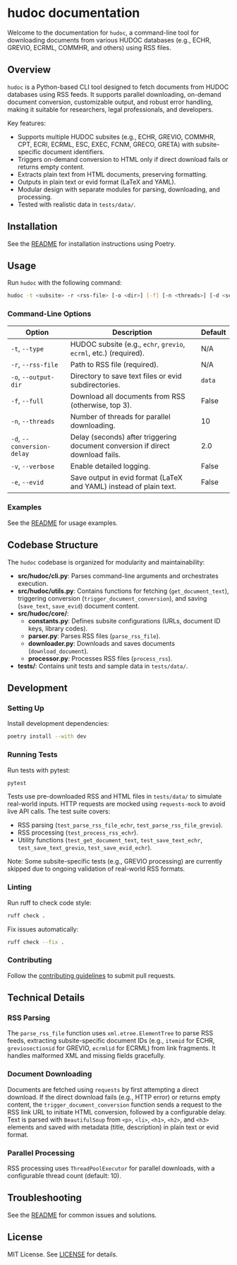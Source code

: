 # hudoc documentation

Welcome to the documentation for `hudoc`, a command-line tool for downloading documents from various HUDOC databases (e.g., ECHR, GREVIO, ECRML, COMMHR, and others) using RSS files.

## Overview

`hudoc` is a Python-based CLI tool designed to fetch documents from HUDOC databases using RSS feeds. It supports parallel downloading, on-demand document conversion, customizable output, and robust error handling, making it suitable for researchers, legal professionals, and developers.

Key features:

- Supports multiple HUDOC subsites (e.g., ECHR, GREVIO, COMMHR, CPT, ECRI, ECRML, ESC, EXEC, FCNM, GRECO, GRETA) with subsite-specific document identifiers.
- Triggers on-demand conversion to HTML only if direct download fails or returns empty content.
- Extracts plain text from HTML documents, preserving formatting.
- Outputs in plain text or evid format (LaTeX and YAML).
- Modular design with separate modules for parsing, downloading, and processing.
- Tested with realistic data in `tests/data/`.

## Installation

See the [README](../README.md#installation) for installation instructions using Poetry.

## Usage

Run `hudoc` with the following command:

```bash
hudoc -t <subsite> -r <rss-file> [-o <dir>] [-f] [-n <threads>] [-d <seconds>] [-v] [-e]
```

### Command-Line Options

| Option                | Description                                                                 | Default         |
|-----------------------|-----------------------------------------------------------------------------|-----------------|
| `-t`, `--type`        | HUDOC subsite (e.g., `echr`, `grevio`, `ecrml`, etc.) (required).            | N/A             |
| `-r`, `--rss-file`    | Path to RSS file (required).                                                | N/A             |
| `-o`, `--output-dir`  | Directory to save text files or evid subdirectories.                         | `data`          |
| `-f`, `--full`        | Download all documents from RSS (otherwise, top 3).                          | False           |
| `-n`, `--threads`     | Number of threads for parallel downloading.                                  | 10              |
| `-d`, `--conversion-delay` | Delay (seconds) after triggering document conversion if direct download fails. | 2.0         |
| `-v`, `--verbose`     | Enable detailed logging.                                                     | False           |
| `-e`, `--evid`        | Save output in evid format (LaTeX and YAML) instead of plain text.           | False           |

### Examples

See the [README](../README.md#examples) for usage examples.

## Codebase Structure

The `hudoc` codebase is organized for modularity and maintainability:

- **src/hudoc/cli.py**: Parses command-line arguments and orchestrates execution.
- **src/hudoc/utils.py**: Contains functions for fetching (`get_document_text`), triggering conversion (`trigger_document_conversion`), and saving (`save_text`, `save_evid`) document content.
- **src/hudoc/core/**:
  - **constants.py**: Defines subsite configurations (URLs, document ID keys, library codes).
  - **parser.py**: Parses RSS files (`parse_rss_file`).
  - **downloader.py**: Downloads and saves documents (`download_document`).
  - **processor.py**: Processes RSS files (`process_rss`).
- **tests/**: Contains unit tests and sample data in `tests/data/`.

## Development

### Setting Up

Install development dependencies:
```bash
poetry install --with dev
```

### Running Tests

Run tests with pytest:
```bash
pytest
```

Tests use pre-downloaded RSS and HTML files in `tests/data/` to simulate real-world inputs. HTTP requests are mocked using `requests-mock` to avoid live API calls. The test suite covers:

- RSS parsing (`test_parse_rss_file_echr`, `test_parse_rss_file_grevio`).
- RSS processing (`test_process_rss_echr`).
- Utility functions (`test_get_document_text`, `test_save_text_echr`, `test_save_text_grevio`, `test_save_evid_echr`).

Note: Some subsite-specific tests (e.g., GREVIO processing) are currently skipped due to ongoing validation of real-world RSS formats.

### Linting

Run ruff to check code style:
```bash
ruff check .
```

Fix issues automatically:
```bash
ruff check --fix .
```

### Contributing

Follow the [contributing guidelines](../README.md#contributing) to submit pull requests.

## Technical Details

### RSS Parsing

The `parse_rss_file` function uses `xml.etree.ElementTree` to parse RSS feeds, extracting subsite-specific document IDs (e.g., `itemid` for ECHR, `greviosectionid` for GREVIO, `ecrmlid` for ECRML) from link fragments. It handles malformed XML and missing fields gracefully.

### Document Downloading

Documents are fetched using `requests` by first attempting a direct download. If the direct download fails (e.g., HTTP error) or returns empty content, the `trigger_document_conversion` function sends a request to the RSS link URL to initiate HTML conversion, followed by a configurable delay. Text is parsed with `BeautifulSoup` from `<p>`, `<li>`, `<h1>`, `<h2>`, and `<h3>` elements and saved with metadata (title, description) in plain text or evid format.

### Parallel Processing

RSS processing uses `ThreadPoolExecutor` for parallel downloads, with a configurable thread count (default: 10).

## Troubleshooting

See the [README](../README.md#troubleshooting) for common issues and solutions.

## License

MIT License. See [LICENSE](../LICENSE) for details.
